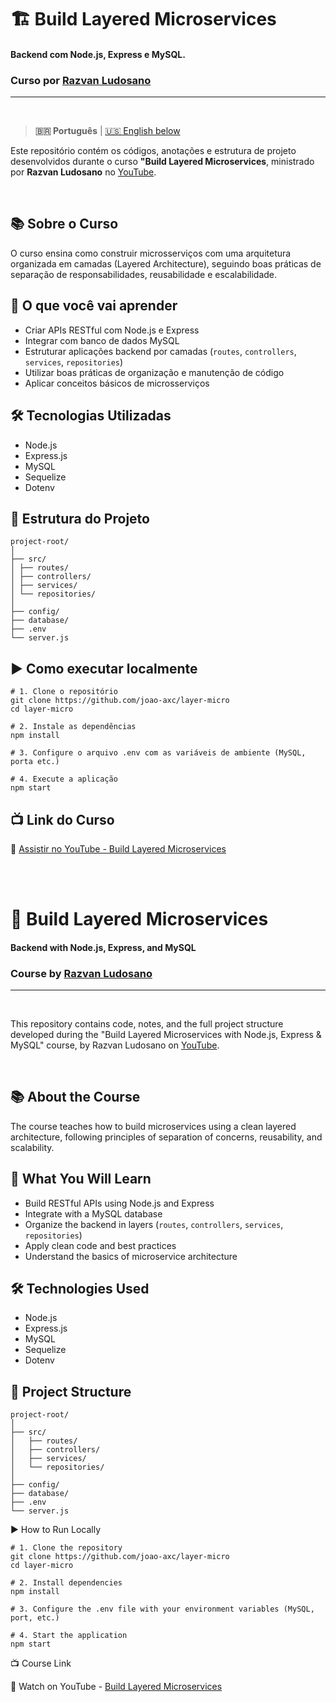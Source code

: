 # 🏗️ Build Layered Microservices

#### Backend com Node.js, Express e MySQL.

### Curso por [Razvan Ludosano](https://www.youtube.com/@learnbackend)

---

<br>

> **🇧🇷 Português** | [🇺🇸 English below](#-build-layered-microservices)

Este repositório contém os códigos, anotações e estrutura de projeto desenvolvidos durante o curso **"Build Layered Microservices**, ministrado por **Razvan Ludosano** no [YouTube](https://youtube.com/playlist?list=PLHcr_gHWivKWu3sASAaw-p43b6YSE04Zd&si=dVN-EI2gKq362DFt).

<br>

## 📚 Sobre o Curso

O curso ensina como construir microsserviços com uma arquitetura organizada em camadas (Layered Architecture), seguindo boas práticas de separação de responsabilidades, reusabilidade e escalabilidade.

## 🧠 O que você vai aprender

- Criar APIs RESTful com Node.js e Express
- Integrar com banco de dados MySQL
- Estruturar aplicações backend por camadas (`routes`, `controllers`, `services`, `repositories`)
- Utilizar boas práticas de organização e manutenção de código
- Aplicar conceitos básicos de microsserviços

## 🛠️ Tecnologias Utilizadas

- Node.js
- Express.js
- MySQL
- Sequelize
- Dotenv

## 📁 Estrutura do Projeto

```
project-root/
│
├── src/
│ ├── routes/
│ ├── controllers/
│ ├── services/
│ └── repositories/
│
├── config/
├── database/
├── .env
└── server.js
```

## ▶️ Como executar localmente

```
# 1. Clone o repositório
git clone https://github.com/joao-axc/layer-micro
cd layer-micro

# 2. Instale as dependências
npm install

# 3. Configure o arquivo .env com as variáveis de ambiente (MySQL, porta etc.)

# 4. Execute a aplicação
npm start
```

## 📺 Link do Curso

🔗 [Assistir no YouTube - Build Layered Microservices](https://youtube.com/playlist?list=PLHcr_gHWivKWu3sASAaw-p43b6YSE04Zd&si=lboBIkxswzHlzlG8)

<br>

<br>

# 🚧 Build Layered Microservices

#### Backend with Node.js, Express, and MySQL

### Course by [Razvan Ludosano](https://www.youtube.com/@learnbackend)

---

<br>

This repository contains code, notes, and the full project structure developed during the "Build Layered Microservices with Node.js, Express & MySQL" course, by Razvan Ludosano on [YouTube](https://youtube.com/playlist?list=PLHcr_gHWivKWu3sASAaw-p43b6YSE04Zd&si=lboBIkxswzHlzlG8).

<br>

## 📚 About the Course

The course teaches how to build microservices using a clean layered architecture, following principles of separation of concerns, reusability, and scalability.

## 🧠 What You Will Learn

- Build RESTful APIs using Node.js and Express
- Integrate with a MySQL database
- Organize the backend in layers (`routes`, `controllers`, `services`, `repositories`)
- Apply clean code and best practices
- Understand the basics of microservice architecture

## 🛠️ Technologies Used

- Node.js
- Express.js
- MySQL
- Sequelize
- Dotenv

## 📁 Project Structure

```
project-root/
│
├── src/
│   ├── routes/
│   ├── controllers/
│   ├── services/
│   └── repositories/
│
├── config/
├── database/
├── .env
└── server.js
```

▶️ How to Run Locally

```
# 1. Clone the repository
git clone https://github.com/joao-axc/layer-micro
cd layer-micro

# 2. Install dependencies
npm install

# 3. Configure the .env file with your environment variables (MySQL, port, etc.)

# 4. Start the application
npm start
```

📺 Course Link

🔗 Watch on YouTube - [Build Layered Microservices](https://youtube.com/playlist?list=PLHcr_gHWivKWu3sASAaw-p43b6YSE04Zd&si=lboBIkxswzHlzlG8)
